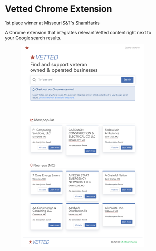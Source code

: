 # Vetted Chrome Extension

1st place winner at Missouri S&T's [ShamHacks](https://shamhacks2018.devpost.com/)

A Chrome extension that integrates relevant Vetted content right next to your Google search results.

<p align="center">
<img src='https://raw.githubusercontent.com/shanebodimer/Vetted-WebApp/master/screenshot.png' width='400'>
</p>
